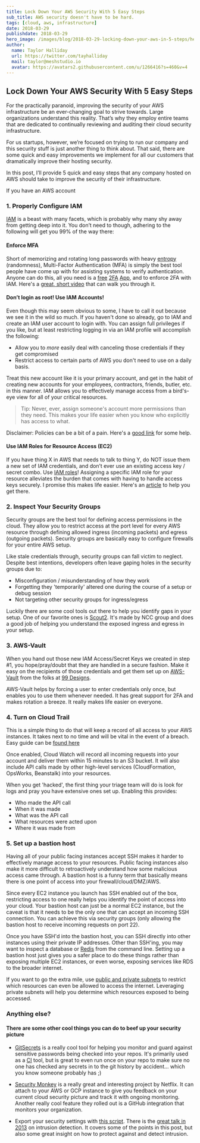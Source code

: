 ```yaml
---
title: Lock Down Your AWS Security With 5 Easy Steps
sub_title: AWS security doesn't have to be hard. 
tags: [cloud, aws, infrastructure]
date: 2018-03-29
publishdate: 2018-03-29
hero_image: /images/blog/2018-03-29-locking-down-your-aws-in-5-steps/hero.jpg
author:
  name: Taylor Halliday
  url: https://twitter.com/tayhalliday
  mail: taylor@meshstudio.io
  avatar: https://avatars2.githubusercontent.com/u/1266416?s=460&v=4
---
```


## Lock Down Your AWS Security With 5 Easy Steps

For the practically paranoid, improving the security of your AWS infrastructure be an ever-changing goal to strive towards. Large organizations understand this reality. That’s why they employ entire teams that are dedicated to continually reviewing and auditing their cloud security infrastructure.

For us startups, however, we’re focused on trying to run our company and this security stuff is just another thing to think about. That said, there are some quick and easy improvements we implement for all our customers that dramatically improve their hosting security.

In this post, I’ll provide 5 quick and easy steps that any company hosted on AWS should take to improve the security of their infrastructure. 

If you have an AWS account

### 1. Properly Configure IAM
[IAM](https://aws.amazon.com/iam/) is a beast with many facets, which is probably why many shy away from getting deep into it. You don’t need to though, adhering to the following will get you 99% of the way there:

#### Enforce MFA
Short of memorizing and rotating long passwords with heavy [entropy](http://whatis.techtarget.com/definition/password-entropy) (randomness), Multi-Factor Authentication (MFA) is simply the best tool people have come up with for assisting systems to verify authentication. Anyone can do this, all you need is a [free](https://itunes.apple.com/us/app/google-authenticator/id388497605?mt=8) [2FA](https://itunes.apple.com/us/app/authy/id494168017?mt=8) [App](https://duo.com/product/trusted-users/two-factor-authentication/duo-mobile), and to enforce 2FA with IAM. Here's a [great, short video](https://www.youtube.com/watch?time_continue=1&v=MWJtuthUs0w) that can walk you through it.

#### Don’t login as root! Use IAM Accounts!
Even though this may seem obvious to some, I have to call it out because we see it in the wild so much. If you haven't done so already, go to IAM and create an IAM user account to login with. You can assign full privileges if you like, but at least restricting logging in via an IAM profile will accomplish the following:

- Allow you to *more* easily deal with canceling those credentials if they get compromised
- Restrict access to certain parts of AWS you don't need to use on a daily basis.

Treat this new account like it is your primary account, and get in the habit of creating new accounts for your employees, contractors, friends, butler, etc. in this manner. IAM allows you to effectively manage access from a bird's-eye view for all of your critical resources. 

>Tip: Never, ever, assign someone's account more permissions than they need. This makes your life easier when you know who explicitly has access to what.

Disclaimer: Policies can be a bit of a pain. Here's a [good link](https://start.jcolemorrison.com/aws-iam-policies-in-a-nutshell/) for some help.

#### Use IAM Roles for Resource Access (EC2)
If you have thing X in AWS that needs to talk to thing Y, do NOT issue them a new set of IAM credentials, and don’t ever use an existing access key / secret combo. Use [IAM roles]()! Assigning a specific IAM role for your resource alleviates the burden that comes with having to handle access keys securely. I promise this makes life easier. Here's an [article](https://docs.aws.amazon.com/IAM/latest/UserGuide/id_roles_use_switch-role-ec2.html) to help you get there.

### 2. Inspect Your Security Groups
Security groups are the best tool for defining access permissions in the cloud. They allow you to restrict access at the port level for every AWS resource through defining allowed ingress (incoming packets) and egress (outgoing packets). Security groups are basically easy to configure firewalls for your entire AWS setup.

Like stale credentials through, security groups can fall victim to neglect. Despite best intentions, developers often leave gaping holes in the security groups due to:

- Misconfiguration / misunderstanding of how they work
- Forgetting they 'temporarily' altered one during the course of a setup or debug session
- Not targeting other security groups for ingress/egress

Luckily there are some cool tools out there to help you identify gaps in your setup. One of our favorite ones is [Scout2](https://github.com/nccgroup/Scout2). It's made by NCC group and does a good job of helping you understand the exposed ingress and egress in your setup.

### 3. AWS-Vault
When you hand out those new IAM Access/Secret Keys we created in step #1, you hope/pray/doubt that they are handled in a secure fashion. Make it easy on the recipients of those credentials and get them set up on [AWS-Vault](https://github.com/99designs/aws-vault) from the folks at [99 Designs](https://99designs.com/). 

AWS-Vault helps by forcing a user to enter credentials only once, but enables you to use them whenever needed. It has great support for 2FA and makes rotation a breeze. It really makes life easier on everyone.

### 4. Turn on Cloud Trail
This is a simple thing to do that will keep a record of all access to your AWS instances. It takes next to no time and will be vital in the event of a breach. Easy guide can be [found here](https://docs.aws.amazon.com/awscloudtrail/latest/userguide/cloudtrail-create-a-trail-using-the-console-first-time.html)

Once enabled, Cloud Watch will record all incoming requests into your account and deliver them within 15 minutes to an S3 bucket. It will also include API calls made by other high-level services (CloudFormation, OpsWorks, Beanstalk) into your resources. 

When you get 'hacked', the first thing your triage team will do is look for logs and pray you have extensive ones set up. Enabling this provides:
- Who made the API call
- When it was made
- What was the API call
- What resources were acted upon
- Where it was made from

### 5. Set up a bastion host
Having all of your public facing instances accept SSH makes it harder to effectively manage access to your resources. Public facing instances also make it more difficult to retroactively understand how some malicious access came through. A bastion host is a funny term that basically means there is one point of access into your firewall/cloud/DMZ/AWS. 

Since every EC2 instance you launch has SSH enabled out of the box, restricting access to one really helps you identify the point of access into your cloud. Your bastion host can just be a normal EC2 instance, but the caveat is that it needs to be the only one that can accept an incoming SSH connection. You can achieve this via security groups (only allowing the bastion host to receive incoming requests on port 22). 

Once you have SSH'd into the bastion host, you can SSH directly into other instances using their private IP addresses. Other than SSH'ing, you may want to inspect a database or [Redis](https://redis.io/) from the command line. Setting up a bastion host just gives you a safer place to do these things rather than exposing multiple EC2 instances, or even worse, exposing services like RDS to the broader internet. 

If you want to go the extra mile, use [public and private subnets](https://docs.aws.amazon.com/AmazonVPC/latest/UserGuide/VPC_Subnets.html) to restrict which resources can even be allowed to access the internet. Leveraging private subnets will help you determine which resources exposed to being accessed.

### Anything else?

#### There are some other cool things you can do to beef up your security picture
- [GitSecrets](https://github.com/awslabs/git-secrets) is a really cool tool for helping you monitor and guard against sensitive passwords being checked into your repos. It's primarily used as a [CI](https://en.wikipedia.org/wiki/Continuous_integration) tool, but is great to even run once on your repo to make sure no one has checked any secrets in to the git history by accident... which you know someone probably has ;)

- [Security Monkey](https://github.com/Netflix/security_monkey) is a really great and interesting project by Netflix. It can attach to your AWS or GCP instance to give you feedback on your current cloud security picture and track it with ongoing monitoring. Another really cool feature they rolled out is a GitHub integration that monitors your organization.

- Export your security settings with [this script](https://www.slideshare.net/AmazonWebServices/intrusion-detection-in-the-cloud-sec402-aws-reinvent-2013). There is the [great talk in 2013](https://www.slideshare.net/AmazonWebServices/intrusion-detection-in-the-cloud-sec402-aws-reinvent-2013) on intrusion detection. It covers some of the points in this post, but also some great insight on how to protect against and detect intrusion.

